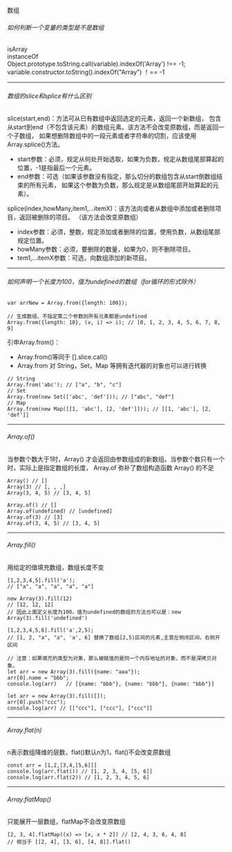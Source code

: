 数组

###### 如何判断一个变量的类型是不是数组

isArray  
instanceOf  
Object.prototype.toString.call(variable).indexOf('Array') !== -1;  
variable.constructor.toString().indexOf("Array") ！== -1

****************
###### 数组的slice和splice有什么区别

slice(start,end)：方法可从已有数组中返回选定的元素，返回一个新数组，
包含从start到end（不包含该元素）的数组元素。该方法不会改变原数组，而是返回一个子数组，
如果想删除数组中的一段元素或者字符串的切割，应该使用Array.splice()方法。  
- start参数：必须，规定从何处开始选取，如果为负数，规定从数组尾部算起的位置，-1是指最后一个元素。
- end参数：可选（如果该参数没有指定，那么切分的数组包含从start倒数组结束的所有元素，
如果这个参数为负数，那么规定是从数组尾部开始算起的元素）。


splice(index,howMany,item1,...itemX)：该方法向或者从数组中添加或者删除项目，返回被删除的项目。
（该方法会改变原数组）
- index参数：必须，整数，规定添加或者删除的位置，使用负数，从数组尾部规定位置。
- howMany参数：必须，要删除的数量，如果为0，则不删除项目。
- tem1,...itemX参数：可选，向数组添加的新项目。

*****************
###### 如何声明一个长度为100，值为undefined的数组（for循环的形式除外）

```
var arrNew = Array.from({length: 100});

// 生成数组，不指定第二个参数则所有元素都是undefined
Array.from({length: 10}, (v, i) => i); // [0, 1, 2, 3, 4, 5, 6, 7, 8, 9]
```
引申Array.from()：  
- Array.from()等同于 [].slice.call()
- Array.from 对 String，Set，Map 等拥有迭代器的对象也可以进行转换
```
// String
Array.from('abc'); // ["a", "b", "c"]
// Set
Array.from(new Set(['abc', 'def'])); // ["abc", "def"]
// Map
Array.from(new Map([[1, 'abc'], [2, 'def']])); // [[1, 'abc'], [2, 'def']]
```

****************
###### Array.of()
当参数个数大于1时，Array() 才会返回由参数组成的新数组。当参数个数只有一个时，实际上是指定数组的长度，
Array.of 弥补了数组构造函数 Array() 的不足
```
Array() // []
Array(3) // [, , ,]
Array(3, 4, 5) // [3, 4, 5]

Array.of() // []
Array.of(undefined) // [undefined]
Array.of(3) // [3]
Array.of(3, 4, 5) // [3, 4, 5]
```

***************
###### Array.fill()
用给定的值填充数组，数组长度不变
```
[1,2,3,4,5].fill('a');
// ["a", "a", "a", "a", "a"]

new Array(3).fill(12)
// [12, 12, 12]
// 因此上面定义长度为100，值为undefined的数组的方法也可以是：new Array(3).fill('undefined')

[1,2,3,4,5,6].fill('a',2,5);
// [1, 2, "a", "a", 'a', 6] 替换了数组[2,5)区间的元素,主意左侧闭区间，右侧开区间

// 注意：如果填充的类型为对象，那么被赋值的是同一个内存地址的对象，而不是深拷贝对象。
let arr = new Array(3).fill({name: "aaa"});
arr[0].name = "bbb";
console.log(arr)   // [{name: "bbb"}, {name: "bbb"}, {name: "bbb"}]

let arr = new Array(3).fill([]);
arr[0].push("ccc");
console.log(arr) // [["ccc"], ["ccc"], ["ccc"]]
```

***************
###### Array.flat(n)
n表示数组降维的层数，flat()默认n为1，flat()不会改变原数组
```
const arr = [1,2,[3,4,[5,6]]]
console.log(arr.flat()) // [1, 2, 3, 4, [5, 6]]
console.log(arr.flat(2)) // [1, 2, 3, 4, 5, 6]
```

**************
###### Array.flatMap()
只能展开一层数组，flatMap不会改变原数组
```
[2, 3, 4].flatMap((x) => [x, x * 2]) // [2, 4, 3, 6, 4, 8]
// 相当于 [[2, 4], [3, 6], [4, 8]].flat()
```


